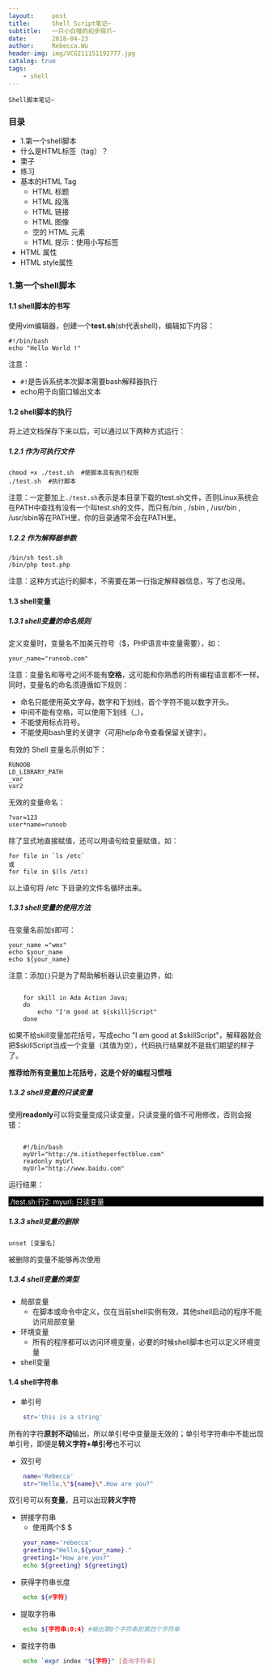 ```yaml
---
layout:     post
title:      Shell Script笔记~
subtitle:   一只小白喵的初步探爪~
date:       2018-04-23
author:     Rebecca.Wu
header-img: img/VCG211151192777.jpg
catalog: true
tags:
    - shell
---
```


    Shell脚本笔记~

### 目录

- 1.第一个shell脚本
- 什么是HTML标签（tag）？
- 栗子
- 练习
- 基本的HTML Tag
    * HTML 标题
    * HTML 段落
    * HTML 链接
    * HTML 图像
    * 空的 HTML 元素
    * HTML 提示：使用小写标签
- HTML 属性
- HTML style属性


### 1.第一个shell脚本
#### 1.1 shell脚本的书写
使用vim编辑器，创建一个**test.sh**(sh代表shell)，编辑如下内容：

    #!/bin/bash
    echo "Hello World !" 

注意：
-    `#!`是告诉系统本次脚本需要bash解释器执行
-    echo用于向窗口输出文本

#### 1.2 shell脚本的执行
将上述文档保存下来以后，可以通过以下两种方式运行：

##### 1.2.1 作为可执行文件
    chmod +x ./test.sh  #使脚本具有执行权限
    ./test.sh  #执行脚本
注意：一定要加上`./test.sh`表示是本目录下载的test.sh文件，否则Linux系统会在PATH中查找有没有一个叫test.sh的文件，而只有/bin , /sbin , /usr/bin , /usr/sbin等在PATH里，你的目录通常不会在PATH里。   
##### 1.2.2 作为解释器参数
    /bin/sh test.sh
    /bin/php test.php
注意：这种方式运行的脚本，不需要在第一行指定解释器信息，写了也没用。 

#### 1.3 shell变量
##### 1.3.1 shell变量的命名规则
定义变量时，变量名不加美元符号（$，PHP语言中变量需要），如：

    your_name="runoob.com"

注意：变量名和等号之间不能有**空格**，这可能和你熟悉的所有编程语言都不一样。同时，变量名的命名须遵循如下规则：

- 命名只能使用英文字母，数字和下划线，首个字符不能以数字开头。
- 中间不能有空格，可以使用下划线（_）。
- 不能使用标点符号。
- 不能使用bash里的关键字（可用help命令查看保留关键字）。

有效的 Shell 变量名示例如下：

    RUNOOB
    LD_LIBRARY_PATH
    _var
    var2

无效的变量命名：

    ?var=123
    user*name=runoob

除了显式地直接赋值，还可以用语句给变量赋值，如：

    for file in `ls /etc`
    或
    for file in $(ls /etc)

以上语句将 /etc 下目录的文件名循环出来。

##### 1.3.1 shell变量的使用方法

在变量名前加`$`即可：

    your_name ="wmx"
    echo $your_name
    echo ${your_name}

注意：添加`{}`只是为了帮助解析器认识变量边界，如:

```shell

    for skill in Ada Action Java;
    do 
        echo "I'm good at ${skill}Script"
    done

```

 如果不给skill变量加花括号，写成echo "I am good at \$skillScript"，解释器就会把$skillScript当成一个变量（其值为空），代码执行结果就不是我们期望的样子了。

**推荐给所有变量加上花括号，这是个好的编程习惯哦**   

##### 1.3.2 shell变量的只读变量

使用**readonly**可以将变量变成只读变量，只读变量的值不可用修改，否则会报错：

```shell

    #!/bin/bash
    myUrl="http://m.itistheperfectblue.com"
    readonly myUrl
    myUrl="http://www.baidu.com"
```

运行结果：
 <p style="background-color: black;color: white">
            ./test.sh:行2: myurl: 只读变量
        </p>

##### 1.3.3 shell变量的删除
    unset [变量名]
被删除的变量不能够再次使用

##### 1.3.4 shell变量的类型

- 局部变量
    - 在脚本或命令中定义，仅在当前shell实例有效，其他shell启动的程序不能访问局部变量
- 环境变量
    - 所有的程序都可以访问环境变量，必要的时候shell脚本也可以定义环境变量
- shell变量

#### 1.4 shell字符串
- 单引号

```sh
    str='this is a string'
```
所有的字符**原封不动**输出，所以单引号中变量是无效的；单引号字符串中不能出现单引号，即便是**转义字符+单引号**也不可以
- 双引号
```sh
    name='Rebecca'
    str="Hello,\"${name}\".How are you?"
```
双引号可以有**变量**，且可以出现**转义字符**
- 拼接字符串
    - 使用两个\$ $
   
```sh 
    your_name='rebecca'
    greeting="Hello,${your_name}."
    greeting1="How are you?"
    echo ${greeting} ${greeting1}
```
- 获得字符串长度
```sh
    echo ${#字符}
```
- 提取字符串
```sh
    echo ${字符串:0:4} #输出第0个字符串到第四个字符串
```
- 查找字符串
```sh
    echo `expr index "${字符}" [查询字符串]
```

